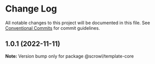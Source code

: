 # Change Log

All notable changes to this project will be documented in this file.
See [Conventional Commits](https://conventionalcommits.org) for commit guidelines.

## 1.0.1 (2022-11-11)

**Note:** Version bump only for package @scrowl/template-core
